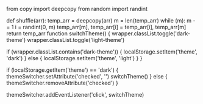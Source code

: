 from copy import deepcopy
from random import randint


def shuffle(arr):
    temp_arr = deepcopy(arr)
    m = len(temp_arr)
    while (m):
        m -= 1
        i = randint(0, m)
        temp_arr[m], temp_arr[i] = temp_arr[i], temp_arr[m]
    return temp_arr
function switchTheme() {
  wrapper.classList.toggle('dark-theme')
  wrapper.classList.toggle('light-theme')

  if (wrapper.classList.contains('dark-theme')) {
    localStorage.setItem('theme', 'dark')
  } else {
    localStorage.setItem('theme', 'light')
  }
}

if (localStorage.getItem('theme') == 'dark') {
  themeSwitcher.setAttribute('checked', '')
  switchTheme()
} else {
  themeSwitcher.removeAttribute('checked')
}

themeSwitcher.addEventListener('click', switchTheme)

